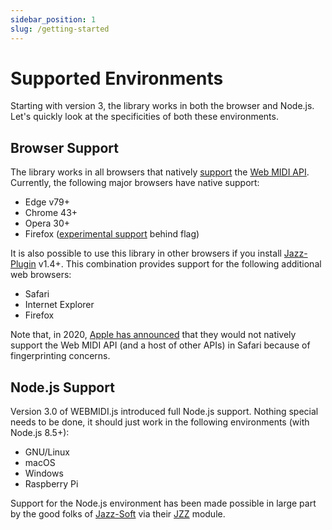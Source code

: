 ```yaml
---
sidebar_position: 1
slug: /getting-started
---
```


# Supported Environments

Starting with version 3, the library works in both the browser and Node.js. Let's quickly look at 
the specificities of both these environments.

## Browser Support

The library works in all browsers that natively [support](https://caniuse.com/midi) the
[Web MIDI API](https://webaudio.github.io/web-midi-api/). Currently, the following major browsers
have native support:

* Edge v79+
* Chrome 43+
* Opera 30+
* Firefox ([experimental support](https://bugzilla.mozilla.org/show_bug.cgi?id=836897) behind flag)

It is also possible to use this library in other browsers if you install
[Jazz-Plugin](https://jazz-soft.net/download/Jazz-Plugin/) v1.4+. This combination provides
support for the following additional web browsers:

* Safari
* Internet Explorer
* Firefox

Note that, in 2020, [Apple has announced](https://webkit.org/tracking-prevention/) that they would
not natively support the Web MIDI API (and a host of other APIs) in Safari because of fingerprinting
concerns.

## Node.js Support

Version 3.0 of WEBMIDI.js introduced full Node.js support. Nothing special needs to be done, it
should just work in the following environments (with Node.js 8.5+):

* GNU/Linux
* macOS
* Windows
* Raspberry Pi

Support for the Node.js environment has been made possible in large part by the good folks of
[Jazz-Soft](https://jazz-soft.net/) via their [JZZ](https://www.npmjs.com/package/jzz) module.
